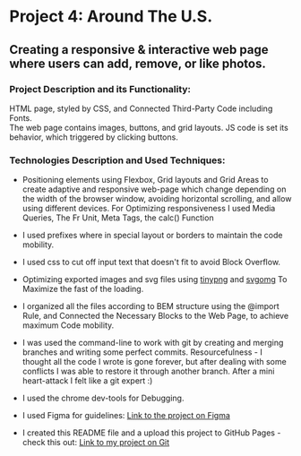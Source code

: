 # Project 4: Around The U.S.

## Creating a responsive & interactive web page where users can add, remove, or like photos.

### Project Description and its Functionality:

HTML page, styled by CSS, and Connected Third-Party Code including Fonts.  
The web page contains images, buttons, and grid layouts.
JS code is set its behavior, which triggered by clicking buttons.


### Technologies Description and Used Techniques:

* Positioning elements using Flexbox, Grid layouts and Grid Areas to create adaptive and responsive web-page which change depending on the width of the browser window, avoiding horizontal scrolling, and allow using different devices.
For Optimizing responsiveness I used Media Queries, The Fr Unit, Meta Tags, the calc() Function
* I used prefixes where in special layout or borders to maintain the code mobility.
* I used css to cut off input text that doesn't fit to avoid Block Overflow.
* Optimizing exported images and svg files using [tinypng](https://tinypng.com/) and [svgomg](https://jakearchibald.github.io/svgomg/) To Maximize the fast of the loading.
* I organized all the files according to BEM structure using the @import Rule, and Connected the Necessary Blocks to the Web Page, to achieve maximum Code mobility.
* I was used the command-line to work with git by creating and merging branches and writing some perfect commits.
Resourcefulness - I thought all the code I wrote is gone forever, but after dealing with some conflicts I was able to restore it through another branch. After a mini heart-attack I felt like a git expert :)
* I used the chrome dev-tools for Debugging.

* I used Figma for guidelines:
[Link to the project on Figma](https://www.figma.com/file/SurN1jaeEQIhuZEDMhmWWf/Sprint-4-Around-The-U.S.-desktop-mobile?node-id=0%3A1)
* I created this README file and a upload this project to GitHub Pages - check this out:
[Link to my project on Git](https://mazor9920.github.io/web_project_4/index.html)  
